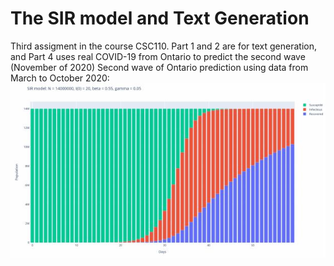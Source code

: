 # The SIR model and Text Generation
 Third assigment in the course CSC110. Part 1 and 2 are for text generation, and Part 4 uses real COVID-19 from Ontario to predict the second wave (November of 2020)
 Second wave of Ontario prediction using data from March to October 2020:
![SIR Model](https://github.com/Girish-sujethan/The-SIR-model-and-Text-Generation/blob/main/as3_image.JPG)
